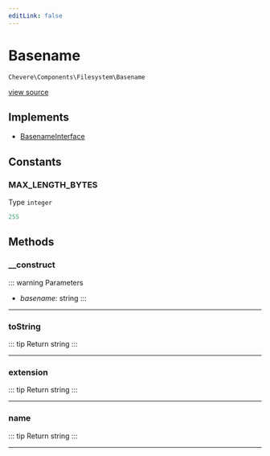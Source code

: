 ```yaml
---
editLink: false
---
```


# Basename

`Chevere\Components\Filesystem\Basename`

[view source](https://github.com/chevere/chevere/blob/main/src/Chevere/Components/Filesystem/Basename.php)

## Implements

- [BasenameInterface](../../Interfaces/Filesystem/BasenameInterface.md)

## Constants

### MAX_LENGTH_BYTES

Type `integer`

```php
255
```

## Methods

### __construct

::: warning Parameters
- *basename*: string
:::

---

### toString

::: tip Return
string
:::

---

### extension

::: tip Return
string
:::

---

### name

::: tip Return
string
:::

---
